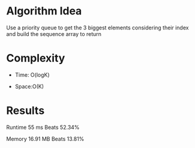 # Algorithm Idea

Use a priority queue to get the 3 biggest elements considering their index and build the sequence array to return

# Complexity

- Time: O(logK)

- Space:O(K)

# Results

Runtime
55
ms
Beats
52.34%

Memory
16.91
MB
Beats
13.81%
